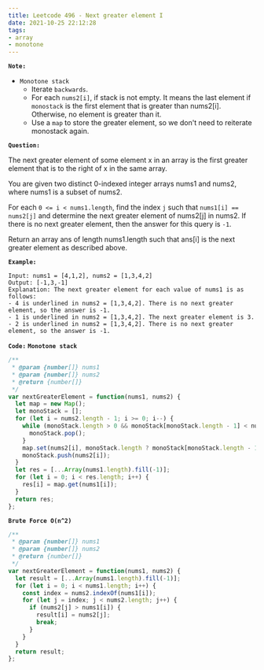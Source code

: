 ```yaml
---
title: Leetcode 496 - Next greater element I
date: 2021-10-25 22:12:28
tags:
- array
- monotone
---
```

**`Note:`**
- `Monotone stack`
  - Iterate `backwards`.
  - For each `nums2[i]`, if stack is not empty. It means the last element if `monostack` is the first element that is greater than nums2[i]. Otherwise, no element is greater than it.
  - Use a `map` to store the greater element, so we don't need to reiterate monostack again.

**`Question:`**

The next greater element of some element x in an array is the first greater element that is to the right of x in the same array.

You are given two distinct 0-indexed integer arrays nums1 and nums2, where nums1 is a subset of nums2.

For each `0 <= i < nums1.length`, find the index `j` such that `nums1[i] == nums2[j]` and determine the next greater element of nums2[j] in nums2. If there is no next greater element, then the answer for this query is `-1`.

Return an array ans of length nums1.length such that ans[i] is the next greater element as described above.

**`Example:`**
```
Input: nums1 = [4,1,2], nums2 = [1,3,4,2]
Output: [-1,3,-1]
Explanation: The next greater element for each value of nums1 is as follows:
- 4 is underlined in nums2 = [1,3,4,2]. There is no next greater element, so the answer is -1.
- 1 is underlined in nums2 = [1,3,4,2]. The next greater element is 3.
- 2 is underlined in nums2 = [1,3,4,2]. There is no next greater element, so the answer is -1.
```

**`Code:`**
**`Monotone stack`**
```javascript
/**
 * @param {number[]} nums1
 * @param {number[]} nums2
 * @return {number[]}
 */
var nextGreaterElement = function(nums1, nums2) {
  let map = new Map();
  let monoStack = [];
  for (let i = nums2.length - 1; i >= 0; i--) {
    while (monoStack.length > 0 && monoStack[monoStack.length - 1] < nums2[i]) {
      monoStack.pop();
    }
    map.set(nums2[i], monoStack.length ? monoStack[monoStack.length - 1] : -1);
    monoStack.push(nums2[i]);
  }
  let res = [...Array(nums1.length).fill(-1)];
  for (let i = 0; i < res.length; i++) {
    res[i] = map.get(nums1[i]);
  }
  return res;
};
```


**`Brute Force O(n^2)`**
```javascript
/**
 * @param {number[]} nums1
 * @param {number[]} nums2
 * @return {number[]}
 */
var nextGreaterElement = function(nums1, nums2) {
  let result = [...Array(nums1.length).fill(-1)];
  for (let i = 0; i < nums1.length; i++) {
    const index = nums2.indexOf(nums1[i]);
    for (let j = index; j < nums2.length; j++) {
      if (nums2[j] > nums1[i]) {
        result[i] = nums2[j];
        break;
      }
    }
  }
  return result;
};
```